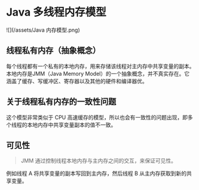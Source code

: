 # Java 多线程内存模型
![](/assets/Java 内存模型.png)

## 线程私有内存（抽象概念）
每个线程都有一个私有的本地内存，用来存储该线程对主内存中共享变量的副本。
本地内存是JMM（Java Memory Model）的一个抽象概念，并不真实存在。它涵盖了缓存、写缓冲区、寄存器以及其他的硬件和编译器优。

## 关于线程私有内存的一致性问题
这个模型非常类似于 CPU 高速缓存的模型，所以也会有一致性的问题出现，即多个线程的本地内存中共享变量副本的值不一致。
## 可见性
> JMM 通过控制线程本地内存与主内存之间的交互，来保证可见性。

例如线程 A 将共享变量的副本写回到主内存，然后线程 B 从主内存获取到新的共享变量。

